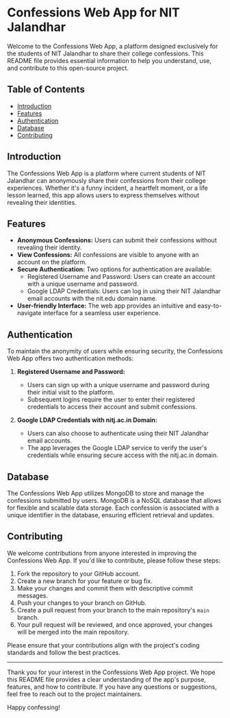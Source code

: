 # Confessions Web App for NIT Jalandhar

Welcome to the Confessions Web App, a platform designed exclusively for the students of NIT Jalandhar to share their college confessions. This README file provides essential information to help you understand, use, and contribute to this open-source project.

## Table of Contents

- [Introduction](#introduction)
- [Features](#features)
- [Authentication](#authentication)
- [Database](#database)
- [Contributing](#contributing)

## Introduction

The Confessions Web App is a platform where current students of NIT Jalandhar can anonymously share their confessions from their college experiences. Whether it's a funny incident, a heartfelt moment, or a life lesson learned, this app allows users to express themselves without revealing their identities.

## Features

- **Anonymous Confessions:** Users can submit their confessions without revealing their identity.
- **View Confessions:** All confessions are visible to anyone with an account on the platform.
- **Secure Authentication:** Two options for authentication are available:
  - Registered Username and Password: Users can create an account with a unique username and password.
  - Google LDAP Credentials: Users can log in using their NIT Jalandhar email accounts with the nit.edu domain name.
- **User-friendly Interface:** The web app provides an intuitive and easy-to-navigate interface for a seamless user experience.

## Authentication

To maintain the anonymity of users while ensuring security, the Confessions Web App offers two authentication methods:

1. **Registered Username and Password:**
   - Users can sign up with a unique username and password during their initial visit to the platform.
   - Subsequent logins require the user to enter their registered credentials to access their account and submit confessions.

2. **Google LDAP Credentials with nitj.ac.in Domain:**
   - Users can also choose to authenticate using their NIT Jalandhar email accounts.
   - The app leverages the Google LDAP service to verify the user's credentials while ensuring secure access with the nitj.ac.in domain.

## Database

The Confessions Web App utilizes MongoDB to store and manage the confessions submitted by users. MongoDB is a NoSQL database that allows for flexible and scalable data storage. 
Each confession is associated with a unique identifier in the database, ensuring efficient retrieval and updates.

## Contributing

We welcome contributions from anyone interested in improving the Confessions Web App. If you'd like to contribute, please follow these steps:

1. Fork the repository to your GitHub account.
2. Create a new branch for your feature or bug fix.
3. Make your changes and commit them with descriptive commit messages.
4. Push your changes to your branch on GitHub.
5. Create a pull request from your branch to the main repository's `main` branch.
6. Your pull request will be reviewed, and once approved, your changes will be merged into the main repository.

Please ensure that your contributions align with the project's coding standards and follow the best practices.

---

Thank you for your interest in the Confessions Web App project. We hope this README file provides a clear understanding of the app's purpose, features, and how to contribute. If you have any questions or suggestions, feel free to reach out to the project maintainers.

Happy confessing!
